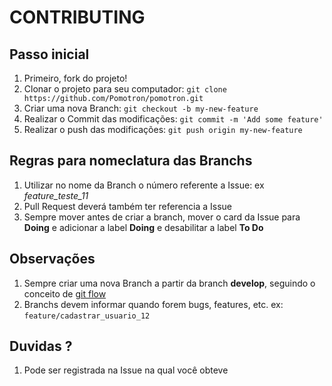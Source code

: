 # CONTRIBUTING
## Passo inicial

1. Primeiro, fork do projeto!
2. Clonar o projeto para seu computador: `git clone https://github.com/Pomotron/pomotron.git`
3. Criar uma nova Branch: `git checkout -b my-new-feature`
4. Realizar o Commit das modificações: `git commit -m 'Add some feature'`
5. Realizar o push das modificações: `git push origin my-new-feature`

## Regras para nomeclatura das Branchs

1. Utilizar no nome da Branch o número referente a Issue: ex *feature_teste_11*
2. Pull Request deverá também ter referencia a Issue
3. Sempre mover antes de criar a branch, mover o card da Issue para **Doing** e adicionar a label **Doing** e desabilitar a label **To Do**

## Observações

1. Sempre criar uma nova Branch a partir da branch **develop**, seguindo o conceito de [git flow](https://danielkummer.github.io/git-flow-cheatsheet/index.pt_BR.html)
2. Branchs devem informar quando forem bugs, features, etc. ex: `feature/cadastrar_usuario_12`

## Duvidas ?

1. Pode ser registrada na Issue na qual você obteve